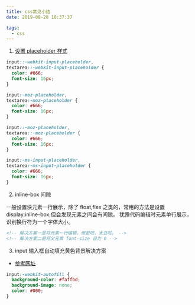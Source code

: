 ```yaml
---
title: css常见小结
date: 2019-08-28 10:37:37

tags:
  - css
---
```


1. [设置 placeholder 样式](https://www.cnblogs.com/hcxwd/p/9232936.html)

```css
input::-webkit-input-placeholder,
textarea::-webkit-input-placeholder {
  color: #666;
  font-size: 16px;
}

input:-moz-placeholder,
textarea:-moz-placeholder {
  color: #666;
  font-size: 16px;
}

input::-moz-placeholder,
textarea::-moz-placeholder {
  color: #666;
  font-size: 16px;
}

input:-ms-input-placeholder,
textarea:-ms-input-placeholder {
  color: #666;
  font-size: 16px;
}
```

2. inline-box 间隙

一般设置块元素一行展示，除了 float,flex 之类的，常用的方法是设置 display:inline-box;但会发现元素之间会有间隙。
犹豫代码编辑时元素单行展示，识别换行符为一个字体大小。

```html
<!-- 解决方案一是将元素一行编辑，但是吧，太丑啦。 -->
<!-- 解决方案二是将父元素 font-size 设为 0 -->
```

3. input 输入框自动填充黄色背景解决方案

- [参考网址](https://blog.csdn.net/liyujun1989/article/details/77587419)

```css
input:-webkit-autofill {
  background-color: #faffbd;
  background-image: none;
  color: #000;
}
```
